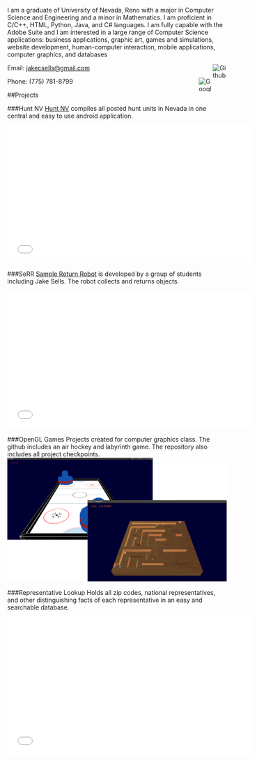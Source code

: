 <link rel="icon" type="image/ico" href="favicon.ico"/>

I am a graduate of University of Nevada, Reno with a major in Computer Science and Engineering and a minor in Mathematics. I am proficient in C/C++, HTML, Python, Java, and C# languages. I am fully capable with the Adobe Suite and I am interested in a large range of Computer Science applications: business applications, graphic art, games and simulations, website development, human-computer interaction, mobile applications, computer graphics, and databases

Email: [jakecsells@gmail.com](mailto:jakecsells@gmail.com)
<a href="https://github.com/jakecsells/"><img src="https://raw2.github.com/github/media/master/octocats/blacktocat-32.png" alt="Github" style="border:0;width:32px;height:32px;float:right"/></a>

Phone: (775) 781-8799
<a href="//plus.google.com/117361433329982367194?prsrc=3"><img src="//ssl.gstatic.com/images/icons/gplus-32.png" alt="Google+" style="border:0;width:32px;height:32px;float:right"/></a>

##Projects

###Hunt NV
[Hunt NV](https://play.google.com/store/apps/details?id=com.jakecsells.huntnv) compiles all posted hunt units in Nevada in one central and easy to use android application.
<iframe width="560" height="315" src="//www.youtube.com/embed/_r-rIx3288U" frameborder="0" allowfullscreen></iframe>

###SeRR
[Sample Return Robot](http://jakecsells.github.io/SeRR/) is developed by a group of students including Jake Sells. The robot collects and returns objects.
<iframe width="560" height="315" src="//www.youtube.com/embed/fk_NYDZzUEM" frameborder="0" allowfullscreen></iframe>

###OpenGL Games
Projects created for computer graphics class. The github includes an air hockey and labyrinth game. The repository also includes all project checkpoints.
<img src="../graphicprojects.png" alt="Graphics Games"/>

###Representative Lookup
Holds all zip codes, national representatives, and other distinguishing facts of each representative in an easy and searchable database.
<iframe width="560" height="315" src="//www.youtube.com/embed/6OV477_gtlU" frameborder="0" allowfullscreen></iframe>
